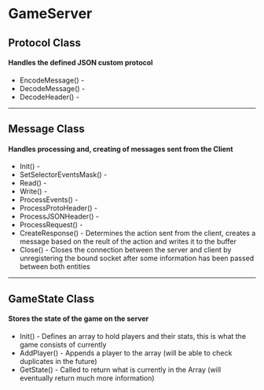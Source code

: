 # GameServer

## Protocol Class
#### Handles the defined JSON custom protocol
* EncodeMessage() - 
* DecodeMessage() - 
* DecodeHeader() -
---

## Message Class
#### Handles processing and, creating of messages sent from the Client
* Init() - 
* SetSelectorEventsMask() -
* Read() - 
* Write() -
* ProcessEvents() -
* ProcessProtoHeader() - 
* ProcessJSONHeader() -
* ProcessRequest() - 
* CreateResponse() - Determines the action sent from the client, creates a message based on the reult of the action and writes it to the buffer
* Close() - Closes the connection between the server and client by unregistering the bound socket after some information has been passed between both entities
 ----

## GameState Class
#### Stores the state of the game on the server
* Init() - Defines an array to hold players and their stats, this is what the game consists of currently
* AddPlayer() - Appends a player to the array (will be able to check duplicates in the future)
* GetState() - Called to return what is currently in the Array (will eventually return much more information)